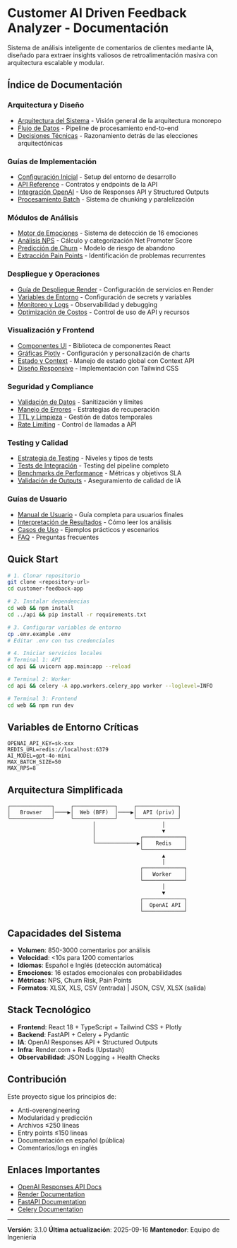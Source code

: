 # Customer AI Driven Feedback Analyzer - Documentación

Sistema de análisis inteligente de comentarios de clientes mediante IA, diseñado para extraer insights valiosos de retroalimentación masiva con arquitectura escalable y modular.

## Índice de Documentación

### Arquitectura y Diseño
- [Arquitectura del Sistema](./arquitectura/sistema.md) - Visión general de la arquitectura monorepo
- [Flujo de Datos](./arquitectura/flujo-datos.md) - Pipeline de procesamiento end-to-end
- [Decisiones Técnicas](./arquitectura/decisiones-tecnicas.md) - Razonamiento detrás de las elecciones arquitectónicas

### Guías de Implementación
- [Configuración Inicial](./guias/configuracion.md) - Setup del entorno de desarrollo
- [API Reference](./guias/api-reference.md) - Contratos y endpoints de la API
- [Integración OpenAI](./guias/openai-integration.md) - Uso de Responses API y Structured Outputs
- [Procesamiento Batch](./guias/batch-processing.md) - Sistema de chunking y paralelización

### Módulos de Análisis
- [Motor de Emociones](./modulos/emociones.md) - Sistema de detección de 16 emociones
- [Análisis NPS](./modulos/nps.md) - Cálculo y categorización Net Promoter Score
- [Predicción de Churn](./modulos/churn.md) - Modelo de riesgo de abandono
- [Extracción Pain Points](./modulos/pain-points.md) - Identificación de problemas recurrentes

### Despliegue y Operaciones
- [Guía de Despliegue Render](./deployment/render.md) - Configuración de servicios en Render
- [Variables de Entorno](./deployment/variables.md) - Configuración de secrets y variables
- [Monitoreo y Logs](./deployment/monitoreo.md) - Observabilidad y debugging
- [Optimización de Costos](./deployment/costos.md) - Control de uso de API y recursos

### Visualización y Frontend
- [Componentes UI](./frontend/componentes.md) - Biblioteca de componentes React
- [Gráficas Plotly](./frontend/graficas.md) - Configuración y personalización de charts
- [Estado y Context](./frontend/estado.md) - Manejo de estado global con Context API
- [Diseño Responsive](./frontend/responsive.md) - Implementación con Tailwind CSS

### Seguridad y Compliance
- [Validación de Datos](./seguridad/validacion.md) - Sanitización y límites
- [Manejo de Errores](./seguridad/errores.md) - Estrategias de recuperación
- [TTL y Limpieza](./seguridad/ttl.md) - Gestión de datos temporales
- [Rate Limiting](./seguridad/rate-limit.md) - Control de llamadas a API

### Testing y Calidad
- [Estrategia de Testing](./testing/estrategia.md) - Niveles y tipos de tests
- [Tests de Integración](./testing/integracion.md) - Testing del pipeline completo
- [Benchmarks de Performance](./testing/performance.md) - Métricas y objetivos SLA
- [Validación de Outputs](./testing/validacion.md) - Aseguramiento de calidad de IA

### Guías de Usuario
- [Manual de Usuario](./usuario/manual.md) - Guía completa para usuarios finales
- [Interpretación de Resultados](./usuario/interpretacion.md) - Cómo leer los análisis
- [Casos de Uso](./usuario/casos-uso.md) - Ejemplos prácticos y escenarios
- [FAQ](./usuario/faq.md) - Preguntas frecuentes

## Quick Start

```bash
# 1. Clonar repositorio
git clone <repository-url>
cd customer-feedback-app

# 2. Instalar dependencias
cd web && npm install
cd ../api && pip install -r requirements.txt

# 3. Configurar variables de entorno
cp .env.example .env
# Editar .env con tus credenciales

# 4. Iniciar servicios locales
# Terminal 1: API
cd api && uvicorn app.main:app --reload

# Terminal 2: Worker
cd api && celery -A app.workers.celery_app worker --loglevel=INFO

# Terminal 3: Frontend
cd web && npm run dev
```

## Variables de Entorno Críticas

```env
OPENAI_API_KEY=sk-xxx
REDIS_URL=redis://localhost:6379
AI_MODEL=gpt-4o-mini
MAX_BATCH_SIZE=50
MAX_RPS=8
```

## Arquitectura Simplificada

```
┌─────────────┐     ┌─────────────┐     ┌─────────────┐
│   Browser   │────▶│  Web (BFF)  │────▶│  API (priv) │
└─────────────┘     └─────────────┘     └─────────────┘
                           │                     │
                           │                     ▼
                           │              ┌─────────────┐
                           └─────────────▶│    Redis    │
                                          └─────────────┘
                                                 ▲
                                                 │
                                          ┌─────────────┐
                                          │   Worker    │
                                          └─────────────┘
                                                 │
                                                 ▼
                                          ┌─────────────┐
                                          │  OpenAI API │
                                          └─────────────┘
```

## Capacidades del Sistema

- **Volumen**: 850-3000 comentarios por análisis
- **Velocidad**: <10s para 1200 comentarios
- **Idiomas**: Español e Inglés (detección automática)
- **Emociones**: 16 estados emocionales con probabilidades
- **Métricas**: NPS, Churn Risk, Pain Points
- **Formatos**: XLSX, XLS, CSV (entrada) | JSON, CSV, XLSX (salida)

## Stack Tecnológico

- **Frontend**: React 18 + TypeScript + Tailwind CSS + Plotly
- **Backend**: FastAPI + Celery + Pydantic
- **IA**: OpenAI Responses API + Structured Outputs
- **Infra**: Render.com + Redis (Upstash)
- **Observabilidad**: JSON Logging + Health Checks

## Contribución

Este proyecto sigue los principios de:
- Anti-overengineering
- Modularidad y predicción
- Archivos ≤250 líneas
- Entry points ≤150 líneas
- Documentación en español (pública)
- Comentarios/logs en inglés

## Enlaces Importantes

- [OpenAI Responses API Docs](https://platform.openai.com/docs/api-reference/responses)
- [Render Documentation](https://docs.render.com/)
- [FastAPI Documentation](https://fastapi.tiangolo.com/)
- [Celery Documentation](https://docs.celeryproject.org/)

---

**Versión**: 3.1.0
**Última actualización**: 2025-09-16
**Mantenedor**: Equipo de Ingeniería
